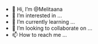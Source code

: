 - 👋 Hi, I’m @Melitaana
- 👀 I’m interested in ...
- 🌱 I’m currently learning ...
- 💞️ I’m looking to collaborate on ...
- 📫 How to reach me ...

<!---
Melitaana/Melitaana is a ✨ special ✨ repository because its `README.md` (this file) appears on your GitHub profile.
You can click the Preview link to take a look at your changes.
--->
